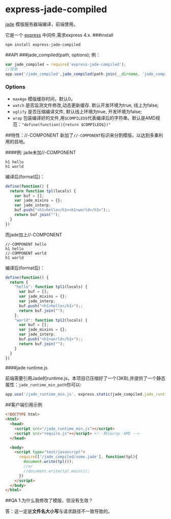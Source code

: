 # express-jade-compiled
 [jade](https://github.com/jadejs/jade) 模版服务器端编译，前端使用。

它是一个 [express](https://github.com/strongloop/express) 中间件,需求express 4.x.
###install
```
npm install express-jade-compiled
```
##API
###jade_compiled(path, options);
例：
```js
var jade_compiled = require('express-jade-compiled');
//简单
app.use('/jade_compiled',jade_compiled(path.join(__dirname, 'jade_compiled')));

```
### Options
- `maxAge` 模版缓存时间，默认0。
- `watch` 是否监测文件修改,动态更新缓存. 默认开发环境为true, 线上为false;
- `uglify` 是否压缩编译文件, 默认线上环境为true, 开发环境为false;
- `wrap` 包装编译好的文件,用`$COMPILED$`代表编译后的字符串。默认是AMD规范：`"define(function(){return $COMPILED$})"`


##特性：//-COMPONENT
新加了`//-COMPONENT`标识来分割模版，以达到多重利用的目地。

####例:
jade未加//-COMPONENT
```jade
h1 hello
h1 world
```
编译后(format后)：
```js
define(function() {
  return function tpl(locals) {
    var buf = [];
    var jade_mixins = {};
    var jade_interp;
    buf.push("<h1>hello</h1><h1>world</h1>");;
    return buf.join("");
  }
})
```

而jade加上//-COMPONENT
```jade
//-COMPONENT hello
h1 hello
//-COMPONENT world
h1 world
```
编译后(format后)：
```js
define(function() {
  return {
    "hello": function tpl1(locals) {
      var buf = [];
      var jade_mixins = {};
      var jade_interp;
      buf.push("<h1>hello</h1>");;
      return buf.join("");
    },
    "world": function tpl2(locals) {
      var buf = [];
      var jade_mixins = {};
      var jade_interp;
      buf.push("<h1>world</h1>");;
      return buf.join("");
    }
  }
})
```
####jade runtime.js

前端需要引用Jade的runtime.js，本项目已压缩好了一个(3KB),并提供了一个静态属性：`jade_runtime_min_path`你可以:
```js
app.use('/jade_runtime_min.js', express.static(jade_compiled.jade_runtime_min_path));
```
##客户端引用示例
```html
<!DOCTYPE html>
<html>
  <head>
    <script src="/jade_runtime_min.js"></script>
    <script src="require.js"></script> <!--默认wrap：AMD -->
  </head>

  <body>
    <script type="text/javascript">
      require(['/jade_compiled/some.jade'], function(tpl){
        document.write(tpl());
        //or
        //document.write(tpl.main());
      })
    </script>
  </body>
</html>
```
##QA
1.为什么我修改了模版，但没有生效？

答：这一定是**文件名大小写**与请求路径不一致导致的。





